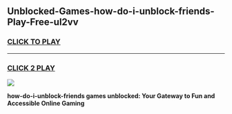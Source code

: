 
## Unblocked-Games-how-do-i-unblock-friends-Play-Free-ul2vv
<h3>
<a href="https://premium76.site?title=how-do-i-unblock-friends&ref=23A">CLICK TO PLAY</a></h3>
<hr>

<h3>
<a href="https://premium76.site?title=how-do-i-unblock-friends&ref=23A">CLICK 2 PLAY</a>
  
</h3>

<a href="https://premium76.site?title=how-do-i-unblock-friends&ref=23A"><img src="https://clearcache.store/games.png"></a>


**how-do-i-unblock-friends games unblocked: Your Gateway to Fun and Accessible Online Gaming**
